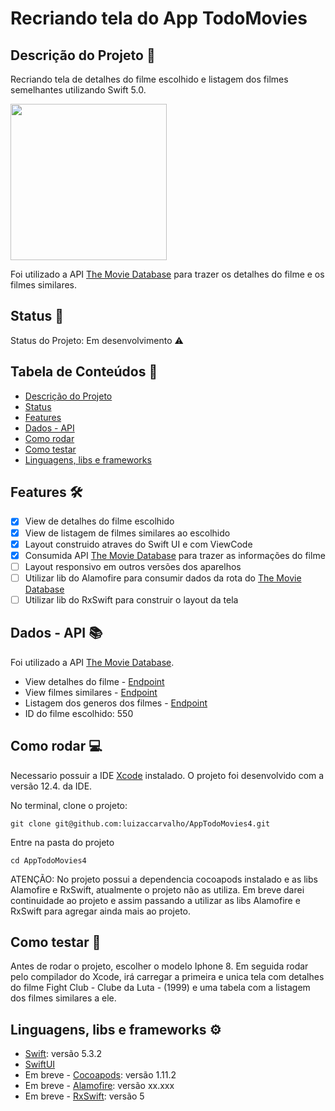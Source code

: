 # Recriando tela do App TodoMovies

## Descrição do Projeto 🚀
Recriando tela de detalhes do filme escolhido e listagem dos filmes semelhantes utilizando Swift 5.0.

<img src="https://is4-ssl.mzstatic.com/image/thumb/Purple114/v4/97/0e/e2/970ee217-13cf-1674-b016-461aca657663/pr_source.png/460x0w.png" width=250>

Foi utilizado a API [The Movie Database](https://www.themoviedb.org/) para trazer os detalhes do filme e os filmes similares.

## Status 🏁
Status do Projeto: Em desenvolvimento ⚠

## Tabela de Conteúdos 📌
   * [Descrição do Projeto](#descricao-projeto)
   * [Status](#status)
   * [Features](#features)
   * [Dados - API](#dados-api)
   * [Como rodar](#como-rodar)
   * [Como testar](#como-testar)
   * [Linguagens, libs e frameworks](#linguagens-libs-e-frameworks)
   
## Features 🛠
- [x] View de detalhes do filme escolhido
- [x] View de listagem de filmes similares ao escolhido
- [X] Layout construido atraves do Swift UI e com ViewCode
- [X] Consumida API [The Movie Database](https://www.themoviedb.org/) para trazer as informações do filme
- [ ] Layout responsivo em outros versões dos aparelhos
- [ ] Utilizar lib do Alamofire para consumir dados da rota do [The Movie Database](https://www.themoviedb.org/)
- [ ] Utilizar lib do RxSwift para construir o layout da tela

## Dados - API 📚
Foi utilizado a API [The Movie Database](https://www.themoviedb.org/).

- View detalhes do filme - [Endpoint](https://developers.themoviedb.org/3/movies/get-movie-details)
- View filmes similares - [Endpoint](https://developers.themoviedb.org/3/movies/get-similar-movies)
- Listagem dos generos dos filmes - [Endpoint](https://developers.themoviedb.org/3/genres/get-movie-list)
- ID do filme escolhido: 550

## Como rodar 💻
Necessario possuir a IDE [Xcode](https://developer.apple.com/xcode/) instalado.
O projeto foi desenvolvido com a versão 12.4. da IDE.

No terminal, clone o projeto:

    git clone git@github.com:luizaccarvalho/AppTodoMovies4.git
    
Entre na pasta do projeto

    cd AppTodoMovies4

ATENÇÃO: 
No projeto possui a dependencia cocoapods instalado e as libs Alamofire e RxSwift, atualmente o projeto não as utiliza.
Em breve darei continuidade ao projeto e assim passando a utilizar as libs Alamofire e RxSwift para agregar ainda mais 
ao projeto.

## Como testar 📱
Antes de rodar o projeto, escolher o modelo Iphone 8.
Em seguida rodar pelo compilador do Xcode, irá carregar a primeira e unica tela
com detalhes do filme Fight Club - Clube da Luta - (1999) e uma tabela com a listagem dos filmes similares a ele.

## Linguagens, libs e frameworks ⚙
- [Swift](https://developer.apple.com/documentation/swift): versão 5.3.2 
- [SwiftUI](https://developer.apple.com/documentation/swiftui/)
- Em breve - [Cocoapods](https://cocoapods.org/): versão 1.11.2 
- Em breve - [Alamofire](http://cocoadocs.org/docsets/Alamofire/4.5.1/): versão xx.xxx 
- Em breve - [RxSwift](https://github.com/ReactiveX/RxSwift): versão 5 
